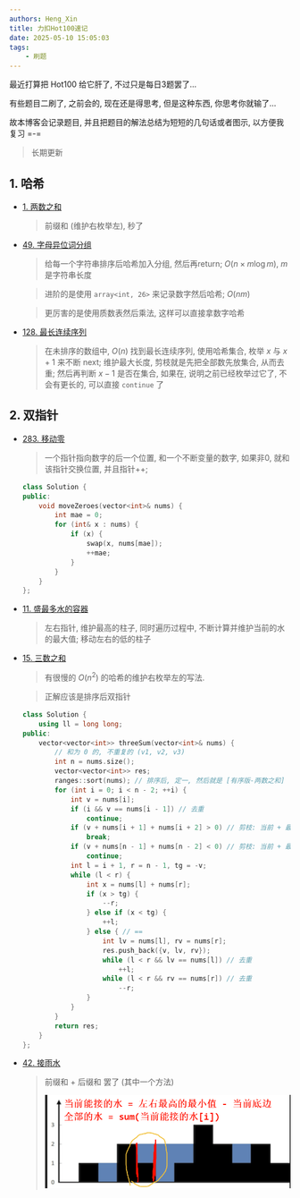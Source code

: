 ```yaml
---
authors: Heng_Xin
title: 力扣Hot100速记
date: 2025-05-10 15:05:03
tags:
    - 刷题
---
```


最近打算把 Hot100 给它肝了, 不过只是每日3题罢了...

有些题目二刷了, 之前会的, 现在还是得思考, 但是这种东西, 你思考你就输了...

故本博客会记录题目, 并且把题目的解法总结为短短的几句话或者图示, 以方便我复习 =-=

> 长期更新

<!-- truncate -->

## 1. 哈希

- [1. 两数之和](https://leetcode.cn/problems/two-sum/description/)

    > 前缀和 (维护右枚举左), 秒了

- [49. 字母异位词分组](https://leetcode.cn/problems/group-anagrams/)

    > 给每一个字符串排序后哈希加入分组, 然后再return; $O(n \times m \log{m} )$, $m$ 是字符串长度

    > 进阶的是使用 `array<int, 26>` 来记录数字然后哈希; $O(n m)$

    > 更厉害的是使用质数表然后乘法, 这样可以直接拿数字哈希

- [128. 最长连续序列](https://leetcode.cn/problems/longest-consecutive-sequence/)
  
    > 在未排序的数组中, $O(n)$ 找到最长连续序列, 使用哈希集合, 枚举 $x$ 与 $x + 1$ 来不断 next; 维护最大长度, 剪枝就是先把全部数先放集合, 从而去重; 然后再判断 $x - 1$ 是否在集合, 如果在, 说明之前已经枚举过它了, 不会有更长的, 可以直接 `continue` 了

## 2. 双指针

- [283. 移动零](https://leetcode.cn/problems/move-zeroes/)

    > 一个指针指向数字的后一个位置, 和一个不断变量的数字, 如果非0, 就和该指针交换位置, 并且指针++;

    ```cpp
    class Solution {
    public:
        void moveZeroes(vector<int>& nums) {
            int mae = 0;
            for (int& x : nums) {
                if (x) {
                    swap(x, nums[mae]);
                    ++mae;
                }
            }
        }
    };
    ```

- [11. 盛最多水的容器](https://leetcode.cn/problems/container-with-most-water/)

    > 左右指针, 维护最高的柱子, 同时遍历过程中, 不断计算并维护当前的水的最大值; 移动左右的低的柱子

- [15. 三数之和](https://leetcode.cn/problems/3sum/)

    > 有很慢的 $O(n^2)$ 的哈希的维护右枚举左的写法.

    > 正解应该是排序后双指针

    ```cpp
    class Solution {
        using ll = long long;
    public:
        vector<vector<int>> threeSum(vector<int>& nums) {
            // 和为 0 的, 不重复的 (v1, v2, v3)
            int n = nums.size();
            vector<vector<int>> res;
            ranges::sort(nums); // 排序后, 定一, 然后就是 [有序版-两数之和]
            for (int i = 0; i < n - 2; ++i) {
                int v = nums[i];
                if (i && v == nums[i - 1]) // 去重
                    continue;
                if (v + nums[i + 1] + nums[i + 2] > 0) // 剪枝: 当前 + 最小 > 0 => 不可能会 == 0
                    break;
                if (v + nums[n - 1] + nums[n - 2] < 0) // 剪枝: 当前 + 最大 < 0 => 目前不会 == 0
                    continue;
                int l = i + 1, r = n - 1, tg = -v;
                while (l < r) {
                    int x = nums[l] + nums[r];
                    if (x > tg) {
                        --r;
                    } else if (x < tg) {
                        ++l;
                    } else { // ==
                        int lv = nums[l], rv = nums[r];
                        res.push_back({v, lv, rv});
                        while (l < r && lv == nums[l]) // 去重
                            ++l;
                        while (l < r && rv == nums[r]) // 去重
                            --r;
                    }
                }
            }
            return res;
        }
    };
    ```

- [42. 接雨水](https://leetcode.cn/problems/trapping-rain-water/)

    > 前缀和 + 后缀和 罢了 (其中一个方法)
    >
    > ![接雨水 ##w500##r10##](PixPin_2025-05-10_16-25-27.png)


